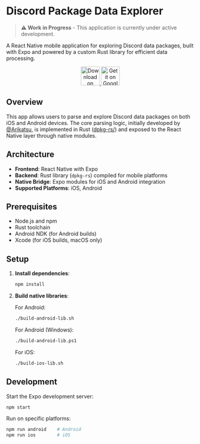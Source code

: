 # Discord Package Data Explorer

> **⚠️ Work in Progress** - This application is currently under active development.

A React Native mobile application for exploring Discord data packages, built with Expo and powered by a custom Rust library for efficient data processing.

<p align="center">
  <a href="https://testflight.apple.com/join/C4Dqt5QD">
    <img src="https://assets.ayaka.one/github/download_testflight.png" alt="Download on TestFlight" height="50">
  </a>
  <a href="https://play.google.com/store/apps/details?id=com.theoriginalayaka.dpkg">
    <img src="https://assets.ayaka.one/github/download_play.png" alt="Get it on Google Play" height="50">
  </a>
</p>

## Overview

This app allows users to parse and explore Discord data packages on both iOS and Android devices. The core parsing logic, initially developed by [@Arikatsu](https://github.com/Arikatsu), is implemented in Rust ([dpkg-rs/](dpkg-rs/)) and exposed to the React Native layer through native modules.

## Architecture

- **Frontend**: React Native with Expo
- **Backend**: Rust library (`dpkg-rs`) compiled for mobile platforms
- **Native Bridge**: Expo modules for iOS and Android integration
- **Supported Platforms**: iOS, Android

## Prerequisites

- Node.js and npm
- Rust toolchain
- Android NDK (for Android builds)
- Xcode (for iOS builds, macOS only)

## Setup

1. **Install dependencies**:

   ```bash
   npm install
   ```

2. **Build native libraries**:

   For Android:

   ```bash
   ./build-android-lib.sh
   ```

   For Android (Windows):

   ```bash
   ./build-android-lib.ps1
   ```

   For iOS:

   ```bash
   ./build-ios-lib.sh
   ```

## Development

Start the Expo development server:

```bash
npm start
```

Run on specific platforms:

```bash
npm run android    # Android
npm run ios        # iOS
```
